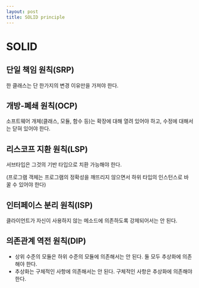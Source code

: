 ```yaml
---
layout: post
title: SOLID principle
---
```

# SOLID

## 단일 책임 원칙(SRP)

한 클래스는 단 한가지의 변경 이유만을 가져야 한다.

## 개방-폐쇄 원칙(OCP)

소프트웨어 개체(클래스, 모듈, 함수 등)는 확장에 대해 열려 있어야 하고, 수정에 대해서는 닫혀 있어야 한다.

## 리스코프 지환 원칙(LSP)

서브타입은 그것의 기반 타입으로 치환 가능해야 한다.

(프로그램 객체는 프로그램의 정확성을 깨뜨리지 않으면서 하위 타입의 인스턴스로 바꿀 수 있어야 한다)

## 인터페이스 분리 원칙(ISP)

클라이언트가 자신이 사용하지 않는 메소드에 의존하도록 강제되어서는 안 된다.

## 의존관계 역전 원칙(DIP)

* 상위 수준의 모듈은 하위 수준의 모듈에 의존해서는 안 된다. 둘 모두 추상화에 의존해야 한다.
* 추상화는 구체적인 사항에 의존해서는 안 된다. 구체적인 사항은 추상화에 의존해야 한다.
